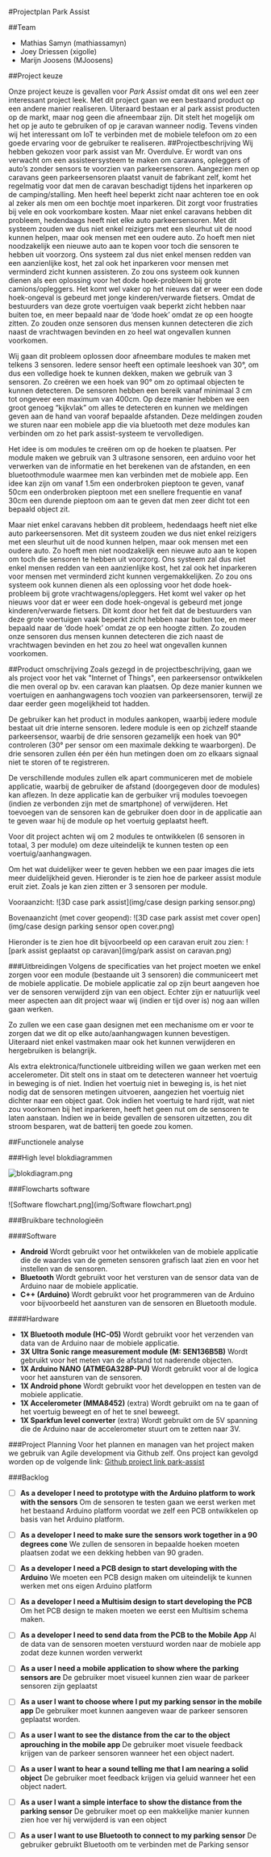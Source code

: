 ﻿#Projectplan Park Assist

##Team
- Mathias Samyn (mathiassamyn)
- Joey Driessen (xigolle)
- Marijn Joosens (MJoosens)

##Project keuze

Onze project keuze is gevallen voor *Park Assist* omdat dit ons wel een zeer interessant project leek.
Met dit project gaan we een bestaand product op een andere manier realiseren. Uiteraard bestaan er al park assist producten op de markt, maar nog geen die afneembaar zijn. Dit stelt het mogelijk om het op je auto te gebruiken of op je caravan wanneer nodig. Tevens vinden wij het interessant om IoT te verbinden met de mobiele telefoon om zo een goede ervaring voor de gebruiker te realiseren.
##Projectbeschrijving
Wij hebben gekozen voor park assist van Mr. Overdulve. Er wordt van ons verwacht om een assisteersysteem te maken om caravans, opleggers of auto’s zonder sensors te voorzien van parkeersensoren.
Aangezien men op caravans geen parkeersensoren plaatst vanuit de fabrikant zelf, komt het regelmatig voor dat men de caravan beschadigt tijdens het inparkeren op de camping/stalling. Men heeft heel beperkt zicht naar achteren toe en ook al zeker als men om een bochtje moet inparkeren. Dit zorgt voor frustraties bij vele en ook voorkombare kosten.
Maar niet enkel caravans hebben dit probleem, hedendaags heeft niet elke auto parkeersensoren. Met dit systeem zouden we dus niet enkel reizigers met een sleurhut uit de nood kunnen helpen, maar ook mensen met een oudere auto. Zo hoeft men niet noodzakelijk een nieuwe auto aan te kopen voor toch die sensoren te hebben uit voorzorg. Ons systeem zal dus niet enkel mensen redden van een aanzienlijke kost, het zal ook het inparkeren voor mensen met verminderd zicht kunnen assisteren.
Zo zou ons systeem ook kunnen dienen als een oplossing voor het dode hoek-probleem bij grote camions/opleggers. Het komt wel vaker op het nieuws dat er weer een dode hoek-ongeval is gebeurd met jonge kinderen/verwarde fietsers.
Omdat de bestuurders van deze grote voertuigen vaak beperkt zicht hebben naar buiten toe, en meer bepaald naar de ‘dode hoek’ omdat ze op een hoogte zitten. Zo zouden onze sensoren dus mensen kunnen detecteren die zich naast de vrachtwagen bevinden en zo heel wat ongevallen kunnen voorkomen.

Wij gaan dit probleem oplossen door afneembare modules te maken met telkens 3 sensoren. Iedere sensor heeft een optimale leeshoek van 30°, om dus een volledige hoek te kunnen dekken, maken we gebruik van 3 sensoren. Zo creëren we een hoek van 90° om zo optimaal objecten te kunnen detecteren. De sensoren hebben een bereik vanaf minimaal 3 cm tot ongeveer een maximum van 400cm. Op deze manier hebben we een groot genoeg “kijkvlak” om alles te detecteren en kunnen we meldingen geven aan de hand van vooraf bepaalde afstanden. Deze meldingen zouden we sturen naar een mobiele app die via bluetooth met deze modules kan verbinden om zo het park assist-systeem te vervolledigen.

Het idee is om modules te creëren om op de hoeken te plaatsen. Per module maken we gebruik van 3 ultrasone sensoren, een arduino voor het verwerken van de informatie en het berekenen van de afstanden, en een bluetoothmodule waarmee men kan verbinden met de mobiele app.
Een idee kan zijn om vanaf 1.5m een onderbroken pieptoon te geven, vanaf 50cm een onderbroken pieptoon met een snellere frequentie en vanaf 30cm een durende pieptoon om aan te geven dat men zeer dicht tot een bepaald object zit.

Maar niet enkel caravans hebben dit probleem, hedendaags heeft niet elke auto parkeersensoren. Met dit systeem zouden we dus niet enkel reizigers met een sleurhut uit de nood kunnen helpen, maar ook mensen met een oudere auto. Zo hoeft men niet noodzakelijk een nieuwe auto aan te kopen om toch die sensoren te hebben uit voorzorg. Ons systeem zal dus niet enkel mensen redden van een aanzienlijke kost, het zal ook het inparkeren voor mensen met verminderd zicht kunnen vergemakkelijken. Zo zou ons systeem ook kunnen dienen als een oplossing voor het dode hoek-probleem bij grote vrachtwagens/opleggers. Het komt wel vaker op het nieuws voor dat er weer een dode hoek-ongeval is gebeurd met jonge kinderen/verwarde fietsers. Dit komt door het feit dat de bestuurders van deze grote voertuigen vaak beperkt zicht hebben naar buiten toe, en meer bepaald naar de ‘dode hoek’ omdat ze op een hoogte zitten. Zo zouden onze sensoren dus mensen kunnen detecteren die zich naast de vrachtwagen bevinden en het zou zo heel wat ongevallen kunnen voorkomen.

##Product omschrijving
Zoals gezegd in de projectbeschrijving, gaan we als project voor het vak "Internet of Things", een parkeersensor ontwikkelen die men overal op bv. een caravan kan plaatsen. Op deze manier kunnen we voertuigen en aanhangwagens toch voozien van parkeersensoren, terwijl ze daar eerder geen mogelijkheid tot hadden.

De gebruiker kan het product in modules aankopen, waarbij iedere module bestaat uit drie interne sensoren. Iedere module is een op zichzelf staande parkeersensor, waarbij de drie sensoren gezamelijk een hoek van 90° controleren (30° per sensor om een maximale dekking te waarborgen). De drie sensoren zullen één per één hun metingen doen om zo elkaars signaal niet te storen of te registreren.

De verschillende modules zullen elk apart communiceren met de mobiele applicatie, waarbij de gebruiker de afstand (doorgegeven door de modules) kan aflezen. In deze applicatie kan de gerbuiker vrij modules toevoegen (indien ze verbonden zijn met de smartphone) of verwijderen. Het toevoegen van de sensoren kan de gebruiker doen door in de applicatie aan te geven waar hij de module op het voertuig geplaatst heeft.

Voor dit project achten wij om 2 modules te ontwikkelen (6 sensoren in totaal, 3 per module) om deze uiteindelijk te kunnen testen op een voertuig/aanhangwagen.

Om het wat duidelijker weer te geven hebben we een paar images die iets meer duidelijkheid geven.
Hieronder is te zien hoe de parkeer assist module eruit ziet. Zoals je kan zien zitten er 3 sensoren per module.

Vooraanzicht:
![3D case park assist](img/case design parking sensor.png)

Bovenaanzicht (met cover geopend):
![3D case park assist met cover open](img/case design parking sensor open cover.png)

Hieronder is te zien hoe dit bijvoorbeeld op een caravan eruit zou zien:
![park assist geplaatst op caravan](img/park assist on caravan.png)

###Uitbreidingen
Volgens de specificaties van het project moeten we enkel zorgen voor een module (bestaande uit 3 sensoren) die communiceert met de mobiele applicatie. De mobiele applicatie zal op zijn beurt aangeven hoe ver de sensoren verwijderd zijn van een object. Echter zijn er natuurlijk veel meer aspecten aan dit project waar wij (indien er tijd over is) nog aan willen gaan werken.

Zo zullen we een case gaan designen met een mechanisme om er voor te zorgen dat we dit op elke auto/aanhangwagen kunnen bevestigen. Uiteraard niet enkel vastmaken maar ook het kunnen verwijderen en hergebruiken is belangrijk. 

Als extra elektronica/functionele uitbreiding willen we gaan werken met een accelerometer. Dit stelt ons in staat om te detecteren wanneer het voertuig in beweging is of niet. Indien het voertuig niet in beweging is, is het niet nodig dat de sensoren metingen uitvoeren, aangezien het voertuig niet dichter naar een object gaat. Ook indien het voertuig te hard rijdt, wat niet zou voorkomen bij het inparkeren, heeft het geen nut om de sensoren te laten aanstaan. Indien we in beide gevallen de sensoren uitzetten, zou dit stroom besparen, wat de batterij ten goede zou komen.




##Functionele analyse

###High level blokdiagrammen

![blokdiagram.png](img/blokdiagram.png)

###Flowcharts software

![Software flowchart.png](img/Software flowchart.png)


###Bruikbare technologieën

####Software
- **Android** Wordt gebruikt voor het ontwikkelen van de mobiele applicatie die de waardes van de gemeten sensoren grafisch laat zien en voor het instellen van de sensoren.
- **Bluetooth** Wordt gebruikt voor het versturen van de sensor data van de Arduino naar de mobiele applicatie.
- **C++ (Arduino)** Wordt gebruikt voor het programmeren van de Arduino voor bijvoorbeeld het aansturen van de sensoren en Bluetooth module.


####Hardware

- **1X Bluetooth module (HC-05)** Wordt gebruikt voor het verzenden van data van de Arduino naar de mobiele applicatie.
- **3X Ultra Sonic range measurement module (M: SEN136B5B)** Wordt gebruikt voor het meten van de afstand tot naderende objecten.
- **1X Arduino NANO (ATMEGA328P-PU)** Wordt gebruikt voor al de logica voor het aansturen van de sensoren.
- **1X Android phone** Wordt gebruikt voor het developpen en testen van de mobiele applicatie.
- **1X Accelerometer (MMA8452)** (extra) Wordt gebruikt om na te gaan of het voertuig beweegt en of het te snel beweegt.
- **1X Sparkfun level converter** (extra) Wordt gebruikt om de 5V spanning die de Arduino naar de accelerometer stuurt om te zetten naar 3V.

###Project Planning
Voor het plannen en managen van het project maken we gebruik van Agile development via Github zelf.
Ons project kan gevolgd worden op de volgende link:
[Github project link park-assist](https://github.com/AP-Elektronica-ICT/iot16-park-assist/projects/1)

###Backlog
- [ ] **As a developer I need to prototype with the Arduino platform to work with the sensors**
Om de sensoren te testen gaan we eerst werken met het bestaand Arduino platform voordat we zelf een PCB ontwikkelen op basis van het Arduino platform.
- [ ] **As a developer I need to make sure the sensors work together in a 90 degrees cone**
We zullen de sensoren in bepaalde hoeken moeten plaatsen zodat we een dekking hebben van 90 graden.
- [ ] **As a developer I need a PCB design to start developing with the Arduino**
We moeten een PCB design maken om uiteindelijk te kunnen werken met ons eigen Arduino platform
- [ ] **As a developer I need a Multisim design to start developing the PCB**
Om het PCB design te maken moeten we eerst een Multisim schema maken.
- [ ] **As a developer I need to send data from the PCB to the Mobile App**
Al de data van de sensoren moeten verstuurd worden naar de mobiele app zodat deze kunnen worden verwerkt
- [ ] **As a user I need a mobile application to show where the parking sensors are**
De gebruiker moet visueel kunnen zien waar de parkeer sensoren zijn geplaatst
- [ ] **As a user I want to choose where I put my parking sensor in the mobile app**
De gebruiker moet kunnen aangeven waar de parkeer sensoren geplaatst worden.
- [ ] **As a user I want to see the distance from the car to the object aprouching in the mobile app**
De gebruiker moet visuele feedback krijgen van de parkeer sensoren wanneer het een object nadert.
- [ ] **As a user I want to hear a sound telling me that I am nearing a solid object**
De gebruiker moet feedback krijgen via geluid wanneer het een object nadert.
- [ ] **As a user I want a simple interface to show the distance from the parking sensor**
De gebruiker moet op een makkelijke manier kunnen zien hoe ver hij verwijderd is van een object
- [ ] **As a user I want to use Bluetooth to connect to my parking sensor**
De gebruiker gebruikt Bluetooth om te verbinden met de Parking sensor






